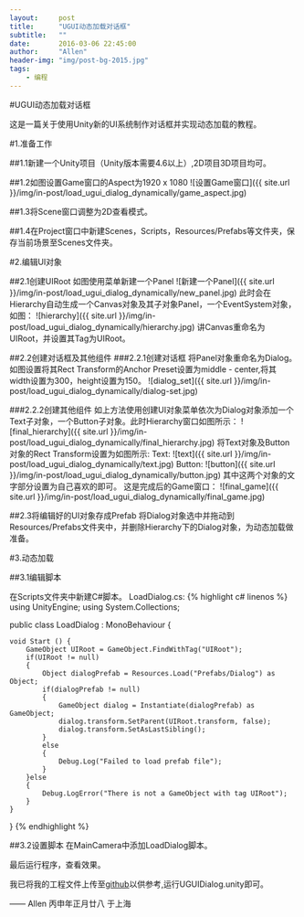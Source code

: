 ```yaml
---
layout:     post
title:      "UGUI动态加载对话框"
subtitle:   ""
date:       2016-03-06 22:45:00
author:     "Allen"
header-img: "img/post-bg-2015.jpg"
tags:
    - 编程
---
```


#UGUI动态加载对话框

这是一篇关于使用Unity新的UI系统制作对话框并实现动态加载的教程。

#1.准备工作

##1.1新建一个Unity项目（Unity版本需要4.6以上）,2D项目3D项目均可。

##1.2如图设置Game窗口的Aspect为1920 x 1080
![设置Game窗口]({{ site.url }}/img/in-post/load_ugui_dialog_dynamically/game_aspect.jpg)

##1.3将Scene窗口调整为2D查看模式。

##1.4在Project窗口中新建Scenes，Scripts，Resources/Prefabs等文件夹，保存当前场景至Scenes文件夹。

#2.编辑UI对象

##2.1创建UIRoot
如图使用菜单新建一个Panel
![新建一个Panel]({{ site.url }}/img/in-post/load_ugui_dialog_dynamically/new_panel.jpg)
此时会在Hierarchy自动生成一个Canvas对象及其子对象Panel，一个EventSystem对象，如图：
![hierarchy]({{ site.url }}/img/in-post/load_ugui_dialog_dynamically/hierarchy.jpg)
讲Canvas重命名为UIRoot，并设置其Tag为UIRoot。

##2.2创建对话框及其他组件
###2.2.1创建对话框
将Panel对象重命名为Dialog。如图设置将其Rect Transform的Anchor Preset设置为middle - center,将其width设置为300，height设置为150。
![dialog_set]({{ site.url }}/img/in-post/load_ugui_dialog_dynamically/dialog-set.jpg)

###2.2.2创建其他组件
如上方法使用创建UI对象菜单依次为Dialog对象添加一个Text子对象，一个Button子对象。此时Hierarchy窗口如图所示：
![final_hierarchy]({{ site.url }}/img/in-post/load_ugui_dialog_dynamically/final_hierarchy.jpg)
将Text对象及Button对象的Rect Transform设置为如图所示:
Text:
![text]({{ site.url }}/img/in-post/load_ugui_dialog_dynamically/text.jpg)
Button:
![button]({{ site.url }}/img/in-post/load_ugui_dialog_dynamically/button.jpg)
其中这两个对象的文字部分设置为自己喜欢的即可。
这是完成后的Game窗口：
![final_game]({{ site.url }}/img/in-post/load_ugui_dialog_dynamically/final_game.jpg)

##2.3将编辑好的UI对象存成Prefab
将Dialog对象选中并拖动到Resources/Prefabs文件夹中，并删除Hierarchy下的Dialog对象，为动态加载做准备。

#3.动态加载

##3.1编辑脚本

在Scripts文件夹中新建C#脚本。
LoadDialog.cs:
{% highlight c# linenos %}
using UnityEngine;
using System.Collections;

public class LoadDialog : MonoBehaviour {
	
	void Start () {
		GameObject UIRoot = GameObject.FindWithTag("UIRoot");
		if(UIRoot != null)
		{
            Object dialogPrefab = Resources.Load("Prefabs/Dialog") as Object;
			if(dialogPrefab != null)
			{
				GameObject dialog = Instantiate(dialogPrefab) as GameObject;
				dialog.transform.SetParent(UIRoot.transform, false);
                dialog.transform.SetAsLastSibling();
            }
            else
            {
                Debug.Log("Failed to load prefab file");
            }
		}else
		{
            Debug.LogError("There is not a GameObject with tag UIRoot");
		}
	}
}
{% endhighlight %}

##3.2设置脚本
在MainCamera中添加LoadDialog脚本。

最后运行程序，查看效果。

我已将我的工程文件上传至[github](https://github.com/AllenKashiwa/StudyUnity)以供参考,运行UGUIDialog.unity即可。

—— Allen 丙申年正月廿八 于上海